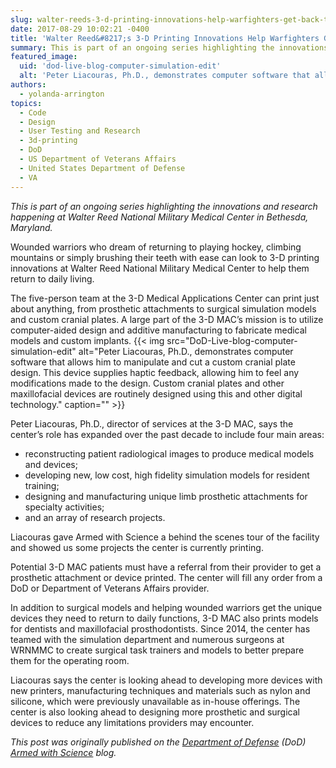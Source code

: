 ```yaml
---
slug: walter-reeds-3-d-printing-innovations-help-warfighters-get-back-to-life
date: 2017-08-29 10:02:21 -0400
title: 'Walter Reed&#8217;s 3-D Printing Innovations Help Warfighters Get Back to Life'
summary: This is part of an ongoing series highlighting the innovations and research happening at Walter Reed National Military Medical Center in Bethesda, Maryland. Wounded warriors who dream of returning to playing hockey, climbing mountains or simply brushing their teeth with ease can look to 3-D printing innovations at Walter Reed National Military Medical Center to
featured_image:
  uid: 'dod-live-blog-computer-simulation-edit'
  alt: 'Peter Liacouras, Ph.D., demonstrates computer software that allows him to manipulate and cut a custom cranial plate design.'
authors:
  - yolanda-arrington
topics:
  - Code
  - Design
  - User Testing and Research
  - 3d-printing
  - DoD
  - US Department of Veterans Affairs
  - United States Department of Defense
  - VA
---
```


_This is part of an ongoing series highlighting the innovations and research happening at Walter Reed National Military Medical Center in Bethesda, Maryland._

Wounded warriors who dream of returning to playing hockey, climbing mountains or simply brushing their teeth with ease can look to 3-D printing innovations at Walter Reed National Military Medical Center to help them return to daily living.

The five-person team at the 3-D Medical Applications Center can print just about anything, from prosthetic attachments to surgical simulation models and custom cranial plates. A large part of the 3-D MAC’s mission is to utilize computer-aided design and additive manufacturing to fabricate medical models and custom implants. {{< img src="DoD-Live-blog-computer-simulation-edit" alt="Peter Liacouras, Ph.D., demonstrates computer software that allows him to manipulate and cut a custom cranial plate design. This device supplies haptic feedback, allowing him to feel any modifications made to the design. Custom cranial plates and other maxillofacial devices are routinely designed using this and other digital technology." caption="" >}}

Peter Liacouras, Ph.D., director of services at the 3-D MAC, says the center’s role has expanded over the past decade to include four main areas:

  * reconstructing patient radiological images to produce medical models and devices;
  * developing new, low cost, high fidelity simulation models for resident training;
  * designing and manufacturing unique limb prosthetic attachments for specialty activities;
  * and an array of research projects.

Liacouras gave Armed with Science a behind the scenes tour of the facility and showed us some projects the center is currently printing.



Potential 3-D MAC patients must have a referral from their provider to get a prosthetic attachment or device printed. The center will fill any order from a DoD or Department of Veterans Affairs provider.

In addition to surgical models and helping wounded warriors get the unique devices they need to return to daily functions, 3-D MAC also prints models for dentists and maxillofacial prosthodontists. Since 2014, the center has teamed with the simulation department and numerous surgeons at WRNMMC to create surgical task trainers and models to better prepare them for the operating room.

Liacouras says the center is looking ahead to developing more devices with new printers, manufacturing techniques and materials such as nylon and silicone, which were previously unavailable as in-house offerings. The center is also looking ahead to designing more prosthetic and surgical devices to reduce any limitations providers may encounter.

_This post was originally published on the [Department of Defense](https://www.defense.gov/) (DoD) [Armed with Science](http://science.dodlive.mil/2017/08/14/walter-reeds-3-d-printing-innovations-help-warfighters-get-back-to-life/) blog._
